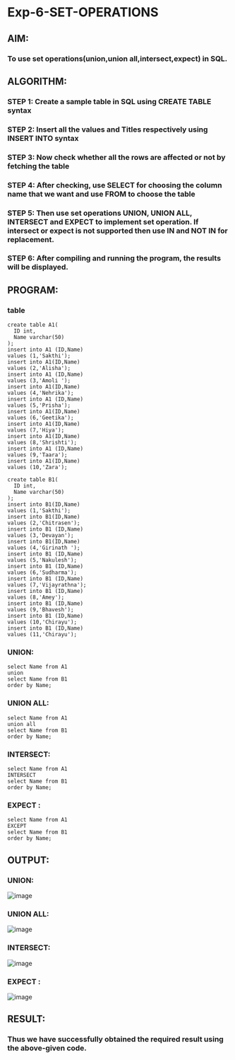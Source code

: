 # Exp-6-SET-OPERATIONS
## AIM:
### To use set operations(union,union all,intersect,expect) in SQL.
## ALGORITHM:
### STEP 1: Create a sample table in SQL using CREATE TABLE syntax
### STEP 2: Insert all the values and Titles respectively using INSERT INTO syntax
### STEP 3: Now check whether all the rows are affected or not by fetching the table
### STEP 4: After checking, use SELECT for choosing the column name that we want and use FROM to choose the table
### STEP 5: Then use set operations UNION, UNION ALL, INTERSECT and EXPECT to implement set operation. If intersect or expect is not supported then use IN and NOT IN for replacement.
### STEP 6: After compiling and running the program, the results will be displayed.
## PROGRAM:
### table
```
create table A1(
  ID int,
  Name varchar(50)
);
insert into A1 (ID,Name)
values (1,'Sakthi');
insert into A1(ID,Name)
values (2,'Alisha');
insert into A1 (ID,Name)
values (3,'Amoli ');
insert into A1(ID,Name)
values (4,'Nehrika');
insert into A1 (ID,Name)
values (5,'Prisha');
insert into A1(ID,Name)
values (6,'Geetika');
insert into A1(ID,Name)
values (7,'Hiya');
insert into A1(ID,Name)
values (8,'Shrishti');
insert into A1 (ID,Name)
values (9,'Taara');
insert into A1(ID,Name)
values (10,'Zara');

create table B1(
  ID int,
  Name varchar(50)
);
insert into B1(ID,Name)
values (1,'Sakthi');
insert into B1(ID,Name)
values (2,'Chitrasen');
insert into B1 (ID,Name)
values (3,'Devayan');
insert into B1(ID,Name)
values (4,'Girinath ');
insert into B1 (ID,Name)
values (5,'Nakulesh');
insert into B1 (ID,Name)
values (6,'Sudharma');
insert into B1 (ID,Name)
values (7,'Vijayrathna');
insert into B1 (ID,Name)
values (8,'Amey');
insert into B1 (ID,Name)
values (9,'Bhavesh');
insert into B1 (ID,Name)
values (10,'Chirayu');
insert into B1 (ID,Name)
values (11,'Chirayu');
```
### UNION:
```
select Name from A1
union
select Name from B1
order by Name;
```
### UNION ALL:
```
select Name from A1
union all
select Name from B1
order by Name;
```
### INTERSECT:
```
select Name from A1
INTERSECT
select Name from B1
order by Name;

```
### EXPECT :
```
select Name from A1
EXCEPT
select Name from B1
order by Name;

```
## OUTPUT:
### UNION:
![image](https://github.com/gpavithra673/Exp-6-SET-OPERATIONS/assets/93427264/ab43f943-7465-42f7-ade1-039a4f5e2380)
### UNION ALL:
![image](https://github.com/gpavithra673/Exp-6-SET-OPERATIONS/assets/93427264/1b911ce3-2ab8-41b7-9713-cbe6a24986bf)
### INTERSECT:
![image](https://github.com/gpavithra673/Exp-6-SET-OPERATIONS/assets/93427264/f56df3f5-e099-48ba-9c66-95c24a9a6b3d)
### EXPECT :
![image](https://github.com/gpavithra673/Exp-6-SET-OPERATIONS/assets/93427264/a1fe9674-e549-44c9-89f6-26ea8891cc0e)

## RESULT:
### Thus we have successfully obtained the required result using the above-given code.
